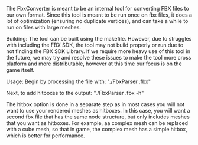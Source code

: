 The FbxConverter is meant to be an internal tool for converting FBX files to our own format. Since this tool is meant to be run once on fbx files, it does a lot of optimization (ensuring no duplicate vertices), and can take a while to run on files with large meshes.

Building:
The tool can be built using the makefile. However, due to struggles with including the FBX SDK, the tool may not build properly or run due to not finding the FBX SDK Library. If we require more heavy use of this tool in the future, we may try and resolve these issues to make the tool more cross platform and more distributable, however at this time our focus is on the game itself.

Usage:
Begin by processing the file with:
"./FbxParser <filename>.fbx"

Next, to add hitboxes to the output:
"./FbxParser <filename>.fbx -h"

The hitbox option is done in a separate step as in most cases you will not want to use your rendered meshes as hitboxes. In this case, you will want a second fbx file that has the same node structure, but only includes meshes that you want as hitboxes. For example, aa complex mesh can be replaced with a cube mesh, so that in game, the complex mesh has a simple hitbox, which is better for performance.
